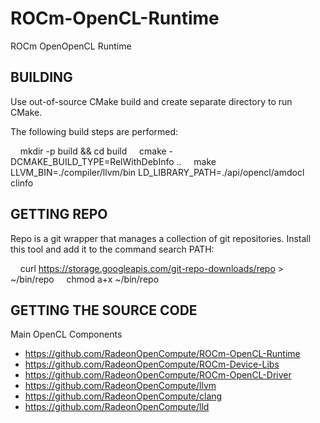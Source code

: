 # ROCm-OpenCL-Runtime
ROCm OpenOpenCL Runtime 

## BUILDING


Use out-of-source CMake build and create separate directory to run CMake.


The following build steps are performed:


    mkdir -p build && cd build
    cmake -DCMAKE_BUILD_TYPE=RelWithDebInfo ..
    make
    LLVM_BIN=./compiler/llvm/bin LD_LIBRARY_PATH=./api/opencl/amdocl clinfo

## GETTING REPO


Repo is a git wrapper that manages a collection of git repositories. Install this tool and add it to the command search PATH:


    curl https://storage.googleapis.com/git-repo-downloads/repo > ~/bin/repo
    chmod a+x ~/bin/repo


## GETTING THE SOURCE CODE

Main OpenCL Components 

* https://github.com/RadeonOpenCompute/ROCm-OpenCL-Runtime
* https://github.com/RadeonOpenCompute/ROCm-Device-Libs 
* https://github.com/RadeonOpenCompute/ROCm-OpenCL-Driver 
* https://github.com/RadeonOpenCompute/llvm 
* https://github.com/RadeonOpenCompute/clang
* https://github.com/RadeonOpenCompute/lld 
